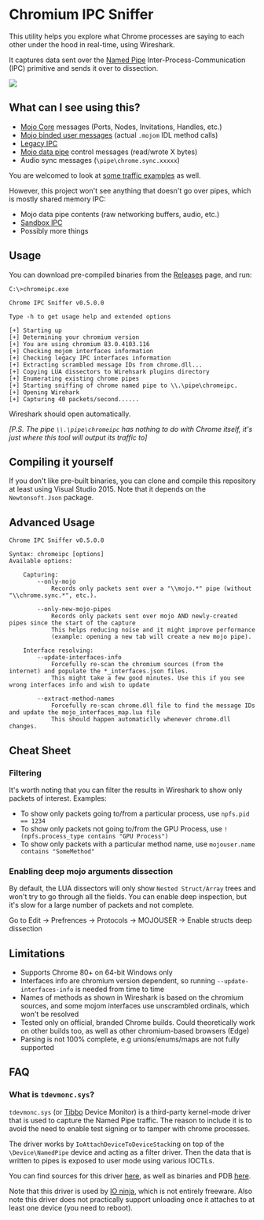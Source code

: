 # Chromium IPC Sniffer
This utility helps you explore what Chrome processes are saying to each other under the hood in real-time, using Wireshark.

It captures data sent over the [Named Pipe](https://docs.microsoft.com/en-us/windows/win32/ipc/named-pipes) Inter-Process-Communication (IPC) primitive and sends it over to dissection.

<img src="https://raw.githubusercontent.com/tomer8007/chromium-ipc-sniffer/master/screenshots/screenshot_2.png" >

## What can I see using this?
* [Mojo Core](https://chromium.googlesource.com/chromium/src/+/master/mojo/core/README.md) messages (Ports, Nodes, Invitations, Handles, etc.)
* [Mojo binded user messages](https://chromium.googlesource.com/chromium/src/+/master/mojo/public/cpp/bindings/README.md) (actual `.mojom` IDL method calls)
* [Legacy IPC](https://www.chromium.org/developers/design-documents/inter-process-communication)
* [Mojo data pipe](https://chromium.googlesource.com/chromium/src/+/master/mojo/public/c/system/README.md#Data-Pipes) control messages (read/wrote X bytes)
* Audio sync messages (`\pipe\chrome.sync.xxxxx`)

You are welcomed to look at [some traffic examples](https://github.com/tomer8007/chromium-ipc-sniffer/wiki/Examples) as well.

However, this project won't see anything that doesn't go over pipes, which is mostly shared memory IPC:
* Mojo data pipe contents (raw networking buffers, audio, etc.)
* [Sandbox IPC](https://chromium.googlesource.com/chromium/src/+/master/docs/design/sandbox.md#the-target-process)
* Possibly more things

## Usage
You can download pre-compiled binaries from the [Releases](https://github.com/tomer8007/chromium-ipc-sniffer/releases) page, and run:
```
C:\>chromeipc.exe

Chrome IPC Sniffer v0.5.0.0

Type -h to get usage help and extended options

[+] Starting up
[+] Determining your chromium version
[+] You are using chromium 83.0.4103.116
[+] Checking mojom interfaces information
[+] Checking legacy IPC interfaces information
[+] Extracting scrambled message IDs from chrome.dll...
[+] Copying LUA dissectors to Wirehsark plugins directory
[+] Enumerating existing chrome pipes
[+] Starting sniffing of chrome named pipe to \\.\pipe\chromeipc.
[+] Opening Wirehark
[+] Capturing 40 packets/second......
```

Wireshark should open automatically.

_[P.S. The pipe `\\.\pipe\chromeipc` has nothing to do with Chrome itself, it's just where this tool will output its traffic to]_

## Compiling it yourself
If you don't like pre-built binaries, you can clone and compile this repository at least using Visual Studio 2015. Note that it depends on the `Newtonsoft.Json` package.

## Advanced Usage
```
Chrome IPC Sniffer v0.5.0.0

Syntax: chromeipc [options]
Available options:

    Capturing:
        --only-mojo
            Records only packets sent over a "\\mojo.*" pipe (without "\\chrome.sync.*", etc.).

        --only-new-mojo-pipes
            Records only packets sent over mojo AND newly-created pipes since the start of the capture
            This helps reducing noise and it might improve performance
            (example: opening a new tab will create a new mojo pipe).

    Interface resolving:
        --update-interfaces-info
            Forcefully re-scan the chromium sources (from the internet) and populate the *_interfaces.json files.
            This might take a few good minutes. Use this if you see wrong interfaces info and wish to update

        --extract-method-names
            Forcefully re-scan chrome.dll file to find the message IDs and update the mojo_interfaces_map.lua file
            This should happen automaticlly whenever chrome.dll changes.

```

## Cheat Sheet
### Filtering
It's worth noting that you can filter the results in Wireshark to show only packets of interest. 
Examples:
* To show only packets going to/from a particular process, use `npfs.pid == 1234`
* To show only packets not going to/from the GPU Process, use `!(npfs.process_type contains "GPU Process")`
* To show only packets with a particular method name, use `mojouser.name contains "SomeMethod"`

### Enabling deep mojo arguments dissection
By default, the LUA dissectors will only show `Nested Struct/Array` trees and won't try to go through all the fields.
You can enable deep inspection, but it's slow for a large number of packets and not complete.

Go to Edit -> Prefrences -> Protocols -> MOJOUSER -> Enable structs deep dissection

## Limitations
* Supports Chrome 80+ on 64-bit Windows only
* Interfaces info are chromium version dependent, so running `--update-interfaces-info` is needed from time to time
* Names of methods as shown in Wireshark is based on the chromium sources, and some mojom interfaces use unscrambled ordinals, which won't be resolved
* Tested only on official, branded Chrome builds. Could theoretically work on other builds too, as well as other chromium-based browsers (Edge)
* Parsing is not 100% complete, e.g unions/enums/maps are not fully supported

## FAQ

### What is `tdevmonc.sys`?
`tdevmonc.sys` (or [Tibbo](https://tibbo.com/) Device Monitor) is a third-party kernel-mode driver that is used to capture the Named Pipe traffic.
The reason to include it is to avoid the need to enable test signing or to tamper with chrome processes.


The driver works by `IoAttachDeviceToDeviceStack`ing on top of the `\Device\NamedPipe` device and acting as a filter driver. Then the data that is written to pipes is exposed to user mode using various IOCTLs.

You can find sources for this driver [here](https://tibbo.com/downloads/archive/tdevmon/tdevmon-3.3.5/), as well as binaries and PDB [here](https://tibbo.com/downloads/archive/tdevmon/tdevmon-3.3.2/).

Note that this driver is used by [IO ninja](https://ioninja.com/), which is not entirely freeware.
Also note this driver does not practically support unloading once it attaches to at least one device (you need to reboot).

